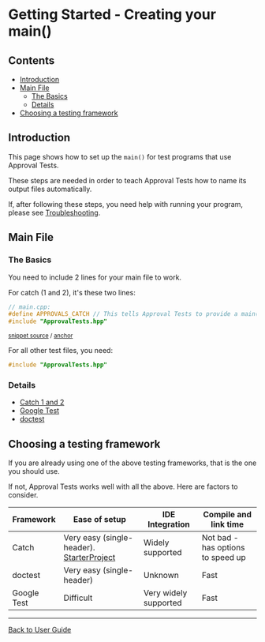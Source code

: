 <!--
GENERATED FILE - DO NOT EDIT
This file was generated by [MarkdownSnippets](https://github.com/SimonCropp/MarkdownSnippets).
Source File: /doc/mdsource/GettingStarted.source.md
To change this file edit the source file and then execute ./run_markdown_templates.sh.
-->

<a id="top"></a>

# Getting Started - Creating your main()


<!-- toc -->
## Contents

  * [Introduction](#introduction)
  * [Main File](#main-file)
    * [The Basics](#the-basics)
    * [Details](#details)
  * [Choosing a testing framework](#choosing-a-testing-framework)
<!-- endtoc -->



## Introduction

This page shows how to set up the `main()` for test programs that use Approval Tests.

These steps are needed in order to teach Approval Tests how to name its output files automatically.

If, after following these steps, you need help with running your program, please see [Troubleshooting](/doc/Troubleshooting.md#top).

## Main File

### The Basics

You need to include 2 lines for your main file to work.

For catch (1 and 2), it's these two lines:

<!-- snippet: catch_2_main -->
<a id='snippet-catch_2_main'/></a>
```cpp
// main.cpp:
#define APPROVALS_CATCH // This tells Approval Tests to provide a main() - only do this in one cpp file
#include "ApprovalTests.hpp"
```
<sup>[snippet source](/tests/ApprovalTests_Catch2_Tests/main.cpp#L6-L10) / [anchor](#snippet-catch_2_main)</sup>
<!-- endsnippet -->

For all other test files, you need:
``` cpp
#include "ApprovalTests.hpp"
```

### Details 

* [Catch 1 and 2](/doc/UsingCatch.md#getting-started-with-catch-1-and-2)
* [Google Test](/doc/UsingGoogleTests.md#getting-started-with-google-test)
* [doctest](/doc/UsingDoctest.md#getting-started-with-doctest)

## Choosing a testing framework

If you are already using one of the above testing frameworks, that is the one you should use.

If not, Approval Tests works well with all the above. Here are factors to consider.

| Framework | Ease of setup | IDE Integration | Compile and link time |
| --- | --- | --- | --- |
| Catch | Very easy (single-header). [StarterProject](https://github.com/approvals/ApprovalTests.Cpp.StarterProject) | Widely supported | Not bad - has options to speed up |
| doctest | Very easy (single-header) | Unknown | Fast |
| Google Test | Difficult | Very widely supported | Fast |

---

[Back to User Guide](/doc/README.md#top)
